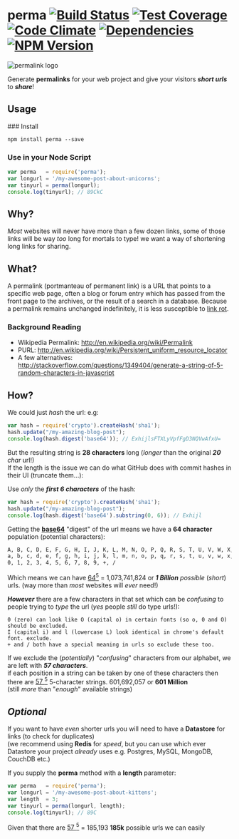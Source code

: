 # perma [![Build Status](https://travis-ci.org/nelsonic/perma.png?branch=master)](https://travis-ci.org/nelsonic/perma) [![Test Coverage][coverage-image]][coverage-url] [![Code Climate](https://codeclimate.com/github/nelsonic/perma.png)](https://codeclimate.com/github/nelsonic/perma) [![Dependencies](https://david-dm.org/nelsonic/perma.png?theme=shields.io)](https://david-dm.org/nelsonic/perma) [![NPM Version][npm-image]][npm-url]

![permalink logo](http://i.imgur.com/DTFtLb1.png)

Generate **permalinks** for your web project and
give your visitors ***short urls*** to ***share***!

## Usage

### Install

```
npm install perma --save
```

### Use in your Node Script

```js
var perma   = require('perma');
var longurl = '/my-awesome-post-about-unicorns';
var tinyurl = perma(longurl);
console.log(tinyurl); // 89CkC
```

## Why?

*Most* websites will never have more than a few dozen links,
some of those links will be way *too* long for mortals to type!
we want a way of shortening long links for sharing.

## What?

A permalink (portmanteau of permanent link) is a URL that points to a
specific web page, often a blog or forum entry which has passed from
the front page to the archives, or the result of a search in a database.
Because a permalink remains unchanged indefinitely, it is less susceptible
to [link rot](http://en.wikipedia.org/wiki/Link_rot).

### Background Reading

+ Wikipedia Permalink: http://en.wikipedia.org/wiki/Permalink
+ PURL: http://en.wikipedia.org/wiki/Persistent_uniform_resource_locator
+ A few alternatives:
http://stackoverflow.com/questions/1349404/generate-a-string-of-5-random-characters-in-javascript

## How?

We could just *hash* the url: e.g:

```js
var hash = require('crypto').createHash('sha1');
hash.update("/my-amazing-blog-post");
console.log(hash.digest('base64')); // ExhijlsFTXLyVpfFgD3NQVwAfxU=
```
But the resulting string is **28 characters** long (*longer* than the original _**20** char_ url!)  
If the length is the issue we can do what GitHub does with commit hashes in their UI (truncate them...):

Use *only* the ***first 6 characters*** of the hash:
```js
var hash = require('crypto').createHash('sha1');
hash.update("/my-amazing-blog-post");
console.log(hash.digest('base64').substring(0, 6)); // Exhijl
```

Getting the [**base64**](http://en.wikipedia.org/wiki/Base64) "digest"
of the url means we have a **64 character** population (potential characters):  
```sh
A, B, C, D, E, F, G, H, I, J, K, L, M, N, O, P, Q, R, S, T, U, V, W, X, Y, Z
a, b, c, d, e, f, g, h, i, j, k, l, m, n, o, p, q, r, s, t, u, v, w, x, y, z
0, 1, 2, 3, 4, 5, 6, 7, 8, 9, +, /
```
Which means we can have
[64<sup>5</sup>](http://www.wolframalpha.com/input/?i=64+to+the+power+of+5)
= 1,073,741,824 or ***1 Billion*** *possible* (*short*) urls.
(way more than *most* websites will *ever* need!)

***However*** there are a few characters in that set which can be *confusing*
to people trying to *type* the url (*yes* people *still* do type urls!):

```
0 (zero) can look like O (capital o) in certain fonts (so o, 0 and O) should be excluded.
I (capital i) and l (lowercase L) look identical in chrome's default font. exclude.
+ and / both have a special meaning in urls so exclude these too.
```
If we exclude the (*potentially*) "*confusing*" characters from our alphabet,
we are left with ***57 characters***.  
if each position in a string can be taken by one of these characters
then there are
[57 <sup>5</sup>](http://www.wolframalpha.com/input/?i=57+to+the+power+of+5)
5-character strings. 601,692,057 or **601 Million**  
(still *more* than "*enough*" available strings)

## *Optional*

If you want to have *even* shorter urls you will need to have a
**Datastore** for links (to check for duplicates)  
(we recommend using **Redis** for *speed*, but you can use which ever Datastore
  your project *already* uses e.g. Postgres, MySQL, MongoDB, CouchDB etc.)

If you supply the **perma** method with a **length** parameter:
```js
var perma   = require('perma');
var longurl = '/my-awesome-post-about-kittens';
var length  = 3;
var tinyurl = perma(longurl, length);
console.log(tinyurl); // 89C
```
Given that there are
[57 <sup>5</sup>](http://www.wolframalpha.com/input/?i=57+to+the+power+of+3)
 = 185,193 **185k** possible urls we can easily

[npm-image]: https://img.shields.io/npm/v/perma.svg?style=flat
[npm-url]: https://npmjs.org/package/perma
[coverage-image]: https://codeclimate.com/github/nelsonic/perma/badges/coverage.svg?style=flat
[coverage-url]: https://codeclimate.com/github/nelsonic/perma?branch=master
